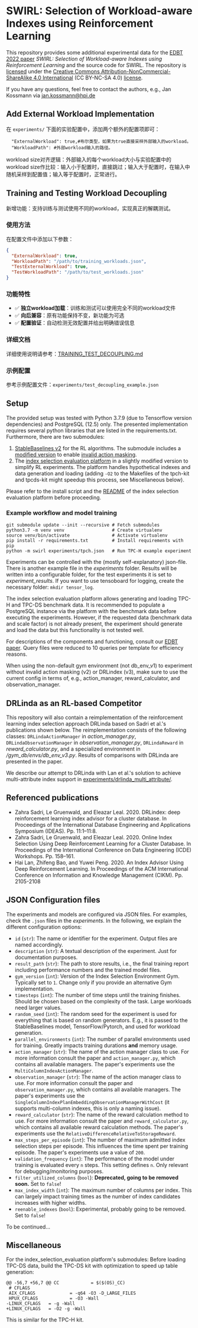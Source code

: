 # SWIRL: Selection of Workload-aware Indexes using Reinforcement Learning

This repository provides some additional experimental data for the [EDBT 2022 paper](https://openproceedings.org/2022/conf/edbt/paper-37.pdf) _SWIRL: Selection of Workload-aware Indexes using Reinforcement Learning_ and the source code for SWIRL. The repository is [licensed](LICENSE) under the [Creative Commons Attribution-NonCommercial-ShareAlike 4.0 International](https://creativecommons.org/licenses/by-nc-sa/4.0/) (CC BY-NC-SA 4.0) [license](https://creativecommons.org/licenses/by-nc-sa/4.0/legalcode).

If you have any questions, feel free to contact the authors, e.g., Jan Kossmann via jan.kossmann@hpi.de

## Add External Workload Implementation

在 `experiments/` 下面的实验配置中，添加两个额外的配置项即可：
```
  "ExternalWorkload": true,#布尔类型，如果为true直接采样外部输入的workload。
  "WorkloadPath": #外部workload输入的路径。
```
workload size对齐逻辑：外部输入的每个workload大小与实验配置中的workload size作比较：输入小于配置时，直接跳过；输入大于配置时，在输入中随机采样到配置值；输入等于配置时，正常进行。

## Training and Testing Workload Decoupling

新增功能：支持训练与测试使用不同的workload，实现真正的解耦测试。

### 使用方法

在配置文件中添加以下参数：

```json
{
  "ExternalWorkload": true,
  "WorkloadPath": "/path/to/training_workloads.json",
  "TestExternalWorkload": true,
  "TestWorkloadPath": "/path/to/test_workloads.json"
}
```

### 功能特性

- ✅ **独立workload加载**：训练和测试可以使用完全不同的workload文件
- ✅ **向后兼容**：原有功能保持不变，新功能为可选
- ✅ **配置验证**：自动检测无效配置并给出明确错误信息

### 详细文档

详细使用说明请参考：[TRAINING_TEST_DECOUPLING.md](TRAINING_TEST_DECOUPLING.md)

### 示例配置

参考示例配置文件：`experiments/test_decoupling_example.json`


## Setup

The provided setup was tested with Python 3.7.9 (due to Tensorflow version dependencies) and PostgreSQL (12.5) only. The presented implementation requires several python libraries that are listed in the requirements.txt. Furthermore, there are two submodules:

1. [StableBaselines v2](https://github.com/Bensk1/stable-baselines/tree/action_mask_453) for the RL algorithms. The submodule includes a [modified version](https://github.com/hill-a/stable-baselines/pull/453) to enable [invalid action masking](https://arxiv.org/abs/2006.14171).
2. The [index selection evaluation platform](https://github.com/hyrise/index_selection_evaluation/tree/rl_index_selection) in a slightly modified version to simplify RL experiments. The platform handles hypothetical indexes and data generation and loading (adding `-O2` to the Makefiles of the tpch-kit and tpcds-kit might speedup this process, see Miscellaneous below).

Please refer to the install script and the [README](https://github.com/hyrise/index_selection_evaluation/blob/rl_index_selection/README.md) of the index selection evaluation platform before proceeding.


### Example workflow and model training

```
git submodule update --init --recursive # Fetch submodules
python3.7 -m venv venv                  # Create virtualenv
source venv/bin/activate                # Activate virtualenv
pip install -r requirements.txt         # Install requirements with pip
python -m swirl experiments/tpch.json   # Run TPC-H example experiment
```

Experiments can be controlled with the (mostly self-explanatory) json-file. There is another example file in the _experiments_ folder. Results will be written into a configurable folder, for the test experiments it is set to _experiment\_results_. If you want to use tensoboard for logging, create the necessary folder: `mkdir tensor_log`.

The index selection evaluation platform allows generating and loading TPC-H and TPC-DS benchmark data. It is recommended to populate a PostgreSQL instance via the platform with the benchmark data before executing the experiments. However, if the requested data (benchmark data and scale factor) is not already present, the experiment should generate and load the data but this functionality is not tested well.

For descriptions of the components and functioning, consult our [EDBT paper](https://openproceedings.org/2022/conf/edbt/paper-37.pdf). Query files were reduced to 10 queries per template for efficiency reasons.

When using the non-default gym environment (not db_env_v1) to experiment without invalid action masking (v2) or DRLindex (v3), make sure to use the current config in terms of, e.g., action_manager, reward_calculator, and observation_manager.


## DRLinda as an RL-based Competitor

This repository will also contain a reimplementation of the reinforcement learning index selection approach DRLinda based on Sadri et al.'s publications shown below. The reimplementation consists of the following classes: `DRLindaActionManager` in *action_manager.py*, `DRLindaObservationManager` in *observation_manager.py*, `DRLindaReward` in *reward_calculator.py*, and a specialized environment in */gym_db/envs/db_env_v3.py*. Results of comparisons with DRLinda are presented in the paper.

We describe our attempt to DRLinda with Lan et al.'s solution to achieve multi-attribute index support in [experiments/drlinda_multi_attribute/](experiments/drlinda_multi_attribute/).


## Referenced publications

- Zahra Sadri, Le Gruenwald, and Eleazar Leal. 2020. DRLindex: deep reinforcement learning index advisor for a cluster database. In Proceedings of the International Database Engineering and Applications Symposium (IDEAS). Pp. 11:1–11:8.
- Zahra Sadri, Le Gruenwald, and Eleazar Leal. 2020. Online Index Selection Using Deep Reinforcement Learning for a Cluster Database. In Proceedings of the International Conference on Data Engineering (ICDE) Workshops. Pp. 158–161.
- Hai Lan, Zhifeng Bao, and Yuwei Peng. 2020. An Index Advisor Using Deep Reinforcement Learning. In Proceedings of the ACM International Conference on Information and Knowledge Management (CIKM). Pp. 2105-2108


## JSON Configuration files
The experiments and models are configured via JSON files. For examples, check the `.json` files in the _experiments_. In the following, we explain the different configuration options:

- `id` (`str`): The name or identifier for the experiment. Output files are named accordingly.
- `description` (`str`): A textual description of the experiment. Just for documentation purposes.
- `result_path` (`str`): The path to store results, i.e., the final training report including performance numbers and the trained model files.
- `gym_version` (`int`): Version of the Index Selection Environment Gym. Typically set to `1`. Change only if you provide an alternative Gym implementation.
- `timesteps` (`int`): The number of time steps until the training finishes. Should be chosen based on the complexity of the task. Large workloads need larger values.
- `random_seed` (`int`): The random seed for the experiment is used for everything that is based on random generators. E.g., it is passed to the StableBaselines model, TensorFlow/Pytorch, and used for workload generation.
- `parallel_environments` (`int`): The number of parallel environments used for training. Greatly impacts training durations __and__ memory usage.
- `action_manager` (`str`): The name of the action manager class to use. For more information consult the paper and `action_manager.py`, which contains all available managers. The paper's experiments use the `MultiColumnIndexActionManager`.
- `observation_manager` (`str`): The name of the action manager class to use. For more information consult the paper and `observation_manager.py`, which contains all available managers. The paper's experiments use the `SingleColumnIndexPlanEmbeddingObservationManagerWithCost` (it supports multi-column indexes, this is only a naming issue).
- `reward_calculator` (`str`): The name of the reward calculation method to use. For more information consult the paper and `reward_calculator.py`, which contains all available reward calculation methods. The paper's experiments use the `RelativeDifferenceRelativeToStorageReward`.
- `max_steps_per_episode` (`int`): The number of maximum admitted index selection steps per episode. This influences the time spent per training episode. The paper's experiments use a value of `200`.
- `validation_frequency` (`int`): The performance of the model under training is evaluated every `n` steps. This setting defines `n`. Only relevant for debugging/monitoring purposes.
- `filter_utilized_columns` (`bool`): __Deprecated, going to be removed soon.__ Set to `false`!
- `max_index_width` (`int`): The maximum number of columns per index. This can largely impact training times as the number of index candidates increases with higher widths.
- `reenable_indexes` (`bool`): Experimental, probably going to be removed. Set to `false`!

To be continued...


## Miscellaneous

For the index_selection_evaluation platform's submodules: Before loading TPC-DS data, build the TPC-DS kit with optimization to speed up table generation:

```
@@ -56,7 +56,7 @@ CC            = $($(OS)_CC)
 # CFLAGS
 AIX_CFLAGS             = -q64 -O3 -D_LARGE_FILES
 HPUX_CFLAGS            = -O3 -Wall
-LINUX_CFLAGS   = -g -Wall
+LINUX_CFLAGS   = -O2 -g -Wall
```

This is similar for the TPC-H kit.
